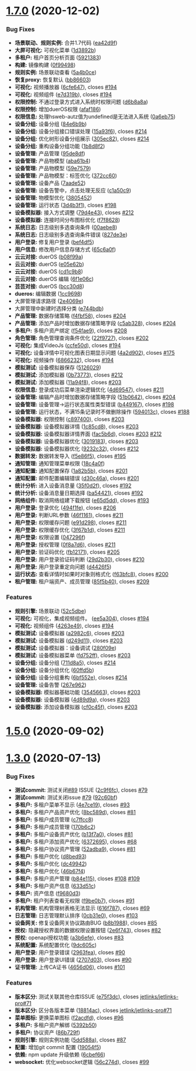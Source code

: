 # [1.7.0](https://github.com/jetlinks/jetlinks-ui-antd/compare/1.4.0...1.7.0) (2020-12-02)


### Bug Fixes

* **场景联动、规则实例:** 合并1.7代码 ([ea42d9f](https://github.com/jetlinks/jetlinks-ui-antd/commit/ea42d9ffd5916423e019e5046e0feced7eb70b2c))
* **大屏可视化:** 可视化菜单 ([1d3892b](https://github.com/jetlinks/jetlinks-ui-antd/commit/1d3892b753a9a4453a1a3462a9e3e45037287492))
* **多租户:** 租户首页分析页面 ([5921383](https://github.com/jetlinks/jetlinks-ui-antd/commit/5921383e963198f105735b6f012222ac0bed1282))
* **构建:** 镜像构建 ([0f99498](https://github.com/jetlinks/jetlinks-ui-antd/commit/0f99498e5749fabac8ffe8fc399c97c99f07f7ab))
* **规则实例:** 场景联动查看 ([5a4b0ce](https://github.com/jetlinks/jetlinks-ui-antd/commit/5a4b0ceecb37b6e9706d3f63dc1ad17efed0d2a5))
* **恢复proxy:** 恢复默认 ([bb86603](https://github.com/jetlinks/jetlinks-ui-antd/commit/bb8660337fa4b1c6e4a89f392743486cab3063ad))
* **可视化:** 视频播放器 ([6cfe647](https://github.com/jetlinks/jetlinks-ui-antd/commit/6cfe647a1eca8e929550c040aa7786d06079b91a)), closes [#194](https://github.com/jetlinks/jetlinks-ui-antd/issues/194)
* **可视化:** 视频组件 ([e7d319b](https://github.com/jetlinks/jetlinks-ui-antd/commit/e7d319b5f72d0a409043a73da31991ef9eacdeb2)), closes [#194](https://github.com/jetlinks/jetlinks-ui-antd/issues/194)
* **权限控制:** 不通过登录方式进入系统时权限问题 ([d6b8a8a](https://github.com/jetlinks/jetlinks-ui-antd/commit/d6b8a8aba1c3540f94871905bdb950ede885f2b3))
* **权限控制:** 增加duerOS权限 ([afaf186](https://github.com/jetlinks/jetlinks-ui-antd/commit/afaf186ecfe098fd684acb43f72854d199798f8b))
* **权限信息:** 处理hsweb-autz值为undefined是无法进入系统 ([0a6eb75](https://github.com/jetlinks/jetlinks-ui-antd/commit/0a6eb7559563d87846e484860bc6ff07e7331ce6))
* **设备分组:** 设备分组 ([84e6b9b](https://github.com/jetlinks/jetlinks-ui-antd/commit/84e6b9b7cc24e7720acec40efcd19de2981fd613))
* **设备分组:** 设备分组接口错误处理 ([15a93f6](https://github.com/jetlinks/jetlinks-ui-antd/commit/15a93f666cccf4901ec199a9648663407e357995)), closes [#214](https://github.com/jetlinks/jetlinks-ui-antd/issues/214)
* **设备分组:** 优化树形设备分组展示 ([305ec82](https://github.com/jetlinks/jetlinks-ui-antd/commit/305ec82a7e24e3bd86d5983088299c7be4d8ee7d)), closes [#214](https://github.com/jetlinks/jetlinks-ui-antd/issues/214)
* **设备分组:** 重构设备分组功能 ([1b8d8f2](https://github.com/jetlinks/jetlinks-ui-antd/commit/1b8d8f2e881ffa9e704a2a698044bd84c527a73b))
* **设备管理:** 产品管理 ([95de8df](https://github.com/jetlinks/jetlinks-ui-antd/commit/95de8dfe53451e0a70e31b791cf9ba9c54e926e0))
* **设备管理:** 产品物模型 ([aba61b4](https://github.com/jetlinks/jetlinks-ui-antd/commit/aba61b479fa7e4ffad2df8b12523773a50cfbdb8))
* **设备管理:** 产品物模型 ([59e7579](https://github.com/jetlinks/jetlinks-ui-antd/commit/59e757909b8b2ba607b9c5fea7d03256add9b931))
* **设备管理:** 产品物模型：标签优化 ([372cc60](https://github.com/jetlinks/jetlinks-ui-antd/commit/372cc60c50966fe59e45d3fdecaca8ce1fde1ce1))
* **设备管理:** 设备产品 ([7aade52](https://github.com/jetlinks/jetlinks-ui-antd/commit/7aade52be66716221364a4643c92a8d905357553))
* **设备管理:** 设备告警中，点击处理无反应 ([c1a50c9](https://github.com/jetlinks/jetlinks-ui-antd/commit/c1a50c967bda0d4b107eef4bad842d7fc3ebbbb6))
* **设备管理:** 物模型优化 ([3805452](https://github.com/jetlinks/jetlinks-ui-antd/commit/38054521435e9b3ef26d07f46095dab56e51f1ac))
* **设备管理:** 运行状态 ([3d4b3f1](https://github.com/jetlinks/jetlinks-ui-antd/commit/3d4b3f1ea3b24b8cd66c20f8a44e8f13e626e030)), closes [#198](https://github.com/jetlinks/jetlinks-ui-antd/issues/198)
* **设备模拟器:** 接入方式调整 ([79d4e43](https://github.com/jetlinks/jetlinks-ui-antd/commit/79d4e43a53223e8cf64eb03f5c80ee0eebba324e)), closes [#212](https://github.com/jetlinks/jetlinks-ui-antd/issues/212)
* **设备模拟器:** 连接时间分布图标优化 ([f7f8628](https://github.com/jetlinks/jetlinks-ui-antd/commit/f7f86281d385eed8b242fc859ef2c57cca691518))
* **系统日志:** 日志级别多选查询条件 ([00aebe8](https://github.com/jetlinks/jetlinks-ui-antd/commit/00aebe8f53d3e1ebaf687ef0935eba152a4a625e))
* **系统日志:** 日志级别多选查询条件错误 ([827de3e](https://github.com/jetlinks/jetlinks-ui-antd/commit/827de3ed4e50c6e3242b2577b01594225d055a2f))
* **用户登录:** 修复用户登录 ([bef4df5](https://github.com/jetlinks/jetlinks-ui-antd/commit/bef4df54750056336ed0cd6f886d65ed11da72d8))
* **用户信息:** 修改用户信息存储方式 ([65c6a0f](https://github.com/jetlinks/jetlinks-ui-antd/commit/65c6a0f51f26ac08dfdc498f6ea3b02ed09b609a))
* **云云对接:** duerOS ([b08f99a](https://github.com/jetlinks/jetlinks-ui-antd/commit/b08f99a161e2b7142cb5a26a458fb232a80f7c99))
* **云云对接:** duerOS ([e05e62b](https://github.com/jetlinks/jetlinks-ui-antd/commit/e05e62bbc175ff0a9cbdd30e0d6bdd57da91da0a))
* **云云对接:** duerOS ([cd1c9b8](https://github.com/jetlinks/jetlinks-ui-antd/commit/cd1c9b8976dda7256e8d19a194139b024fde1629))
* **云云对接:** duerOS 编辑 ([6f1e06c](https://github.com/jetlinks/jetlinks-ui-antd/commit/6f1e06c43264a8a34f5933bc5e80a9c6e3597b3b))
* **芸芸对接:** duerOS ([bcc30d8](https://github.com/jetlinks/jetlinks-ui-antd/commit/bcc30d888f731fc5832de004e5502790621dcb3f))
* **dueros:** 编辑数据 ([1cc9698](https://github.com/jetlinks/jetlinks-ui-antd/commit/1cc96983282bf0db320a12cc5d3a7ab4be42bdc4))
* 大屏管理请求路径 ([2e4069e](https://github.com/jetlinks/jetlinks-ui-antd/commit/2e4069eed5cc256f55769b0141abda00e1b05a3b))
* 大屏管理中新建时选择分类 ([e744bdb](https://github.com/jetlinks/jetlinks-ui-antd/commit/e744bdbcd6b28b51f8026b51d5de866e7cc34ea8))
* **产品管理:** 数据存储策略 ([f4fbf58](https://github.com/jetlinks/jetlinks-ui-antd/commit/f4fbf589cb52b42d957c819db92db787738357ab)), closes [#204](https://github.com/jetlinks/jetlinks-ui-antd/issues/204)
* **产品管理:** 添加产品时增加数据存储策略字段 ([c5ab328](https://github.com/jetlinks/jetlinks-ui-antd/commit/c5ab32818e4b95c4cf0c83ebaa5936308601c79a)), closes [#204](https://github.com/jetlinks/jetlinks-ui-antd/issues/204)
* **多租户:** 多租户资产绑定 ([f54fae9](https://github.com/jetlinks/jetlinks-ui-antd/commit/f54fae951b988a2173034a9e02c1333b344d46df)), closes [#208](https://github.com/jetlinks/jetlinks-ui-antd/issues/208)
* **角色管理:** 角色管理查询条件优化 ([22f9727](https://github.com/jetlinks/jetlinks-ui-antd/commit/22f97270664fa32acdd261dc3c98106ccc707ffd)), closes [#202](https://github.com/jetlinks/jetlinks-ui-antd/issues/202)
* **可视化:** 集成VideoJs ([ccfe50d](https://github.com/jetlinks/jetlinks-ui-antd/commit/ccfe50df7c850c7af0033445df9b89fc8e53c129)), closes [#194](https://github.com/jetlinks/jetlinks-ui-antd/issues/194)
* **可视化:** 设备详情中可视化图表日期显示问题 ([4a2d902](https://github.com/jetlinks/jetlinks-ui-antd/commit/4a2d902411539ae38afd105164302269bfc4ef60)), closes [#175](https://github.com/jetlinks/jetlinks-ui-antd/issues/175)
* **可视化:** 视频操作 ([6866232](https://github.com/jetlinks/jetlinks-ui-antd/commit/6866232a51cb03f0a033f3553539b1061b7a8bff)), closes [#194](https://github.com/jetlinks/jetlinks-ui-antd/issues/194)
* **模拟测试:** 设备模拟器保存 ([5126029](https://github.com/jetlinks/jetlinks-ui-antd/commit/512602952a9fb2b20b0e493ac7b5ef5d79b018ae))
* **模拟测试:** 添加模拟器 ([0b73773](https://github.com/jetlinks/jetlinks-ui-antd/commit/0b737733f0e00438325c2dcc60d1280f579db28b)), closes [#212](https://github.com/jetlinks/jetlinks-ui-antd/issues/212)
* **模拟测试:** 添加模拟器 ([11a94f8](https://github.com/jetlinks/jetlinks-ui-antd/commit/11a94f8cdd5e8982ba8ce5f2f772fe745bc87e4e)), closes [#203](https://github.com/jetlinks/jetlinks-ui-antd/issues/203)
* **权限信息:** 登录成功后菜单渲染逻辑优化 ([4d69547](https://github.com/jetlinks/jetlinks-ui-antd/commit/4d695479b5b43f33dd53df57c06f7b638e4b15bb)), closes [#211](https://github.com/jetlinks/jetlinks-ui-antd/issues/211)
* **设备管理:** 编辑产品时增加数据存储策略字段 ([51b0642](https://github.com/jetlinks/jetlinks-ui-antd/commit/51b0642fe56e7bcf72ca0701930769deee5feb4f)), closes [#204](https://github.com/jetlinks/jetlinks-ui-antd/issues/204)
* **设备管理:** 设备管理->运行状态属性类型错误 ([b449167](https://github.com/jetlinks/jetlinks-ui-antd/commit/b44916729dcde092415b43a79e8c4e6548ac1c07)), closes [#198](https://github.com/jetlinks/jetlinks-ui-antd/issues/198)
* **设备管理:** 运行状态，不满15条记录时不做删除操作 ([594013c](https://github.com/jetlinks/jetlinks-ui-antd/commit/594013c475f94c72ca3a3e75c71ac97be69e18f2)), closes [#188](https://github.com/jetlinks/jetlinks-ui-antd/issues/188)
* **设备模拟器:** 权限控制 ([c897400](https://github.com/jetlinks/jetlinks-ui-antd/commit/c8974005d6dc6533ea3b10769c9b88cf9f3146cd)), closes [#203](https://github.com/jetlinks/jetlinks-ui-antd/issues/203)
* **设备模拟器:** 设备模拟器详情 ([1c85cd8](https://github.com/jetlinks/jetlinks-ui-antd/commit/1c85cd847bb1185e48b8610bbbfb30899870112c)), closes [#203](https://github.com/jetlinks/jetlinks-ui-antd/issues/203)
* **设备模拟器:** 设备模拟器详情界面 ([fac5b6d](https://github.com/jetlinks/jetlinks-ui-antd/commit/fac5b6d972accef95a5a0b04ad55ea3a2e43d02d)), closes [#203](https://github.com/jetlinks/jetlinks-ui-antd/issues/203) [#212](https://github.com/jetlinks/jetlinks-ui-antd/issues/212)
* **设备模拟器:** 设备模拟器优化 ([3019183](https://github.com/jetlinks/jetlinks-ui-antd/commit/301918307f9efbf4127853a019fe1628f7f23bf7)), closes [#203](https://github.com/jetlinks/jetlinks-ui-antd/issues/203)
* **设备模拟器:** 设备模拟器优化 ([9232c32](https://github.com/jetlinks/jetlinks-ui-antd/commit/9232c3247fca3f529c6999d8c0f2b9b52089e784)), closes [#212](https://github.com/jetlinks/jetlinks-ui-antd/issues/212)
* **数据转发:** 数据转发导入 ([f5e86f5](https://github.com/jetlinks/jetlinks-ui-antd/commit/f5e86f5a5c248da8d7e734da67077571208ea739)), closes [#195](https://github.com/jetlinks/jetlinks-ui-antd/issues/195)
* **通知管理:** 通知管理菜单权限 ([18c4a0f](https://github.com/jetlinks/jetlinks-ui-antd/commit/18c4a0f85aea3abb4873045e039cfd0253e2075a))
* **通知配置:** 通知配置保存 ([1a82b5b](https://github.com/jetlinks/jetlinks-ui-antd/commit/1a82b5b6a7ba590560da0ff7532a91d11021517d)), closes [#201](https://github.com/jetlinks/jetlinks-ui-antd/issues/201)
* **通知配置:** 邮件配置编辑错误 ([d30c46a](https://github.com/jetlinks/jetlinks-ui-antd/commit/d30c46afc2d56563befb3c21132c26c47dd0728c)), closes [#201](https://github.com/jetlinks/jetlinks-ui-antd/issues/201)
* **统计分析:** 进入设备消息量 ([35f0d2f](https://github.com/jetlinks/jetlinks-ui-antd/commit/35f0d2f4240dee5694ccfda837b8f35d9975feb0)), closes [#192](https://github.com/jetlinks/jetlinks-ui-antd/issues/192)
* **统计分析:** 设备消息量日期选择 ([ba54421](https://github.com/jetlinks/jetlinks-ui-antd/commit/ba544213c50ee9ae4774baee5d8c2a384be80464)), closes [#192](https://github.com/jetlinks/jetlinks-ui-antd/issues/192)
* **网络组件:** 取消网络组建下载按钮 ([e65d5dd](https://github.com/jetlinks/jetlinks-ui-antd/commit/e65d5dd8656d31a3038d98005a7b7587d751ce10)), closes [#193](https://github.com/jetlinks/jetlinks-ui-antd/issues/193)
* **用户登录:** 登录优化 ([494f1fe](https://github.com/jetlinks/jetlinks-ui-antd/commit/494f1fe7e91313a9a3051355eb9419657f937d6f)), closes [#206](https://github.com/jetlinks/jetlinks-ui-antd/issues/206)
* **用户登录:** 判断URL参数 ([46f1161](https://github.com/jetlinks/jetlinks-ui-antd/commit/46f11614db55abe0e9b9cc4322df7da3a141ecf9)), closes [#211](https://github.com/jetlinks/jetlinks-ui-antd/issues/211)
* **用户登录:** 权限缓存问题 ([e91d298](https://github.com/jetlinks/jetlinks-ui-antd/commit/e91d298651fc71d591f0c22ca3e901d570b604c8)), closes [#211](https://github.com/jetlinks/jetlinks-ui-antd/issues/211)
* **用户登录:** 权限缓存优化 ([3f67b1d](https://github.com/jetlinks/jetlinks-ui-antd/commit/3f67b1d7d7302a2592c6a2ca3c71cff21fe31c92)), closes [#211](https://github.com/jetlinks/jetlinks-ui-antd/issues/211)
* **用户登录:** 权限设置 ([047296f](https://github.com/jetlinks/jetlinks-ui-antd/commit/047296ff952cab41c85a5512f3e9f152441c4bdd))
* **用户登录:** 授权管理 ([0f8a7d6](https://github.com/jetlinks/jetlinks-ui-antd/commit/0f8a7d64afed58ffd0ca553db364790299d6f0ec)), closes [#211](https://github.com/jetlinks/jetlinks-ui-antd/issues/211)
* **用户登录:** 验证码优化 ([fb12171](https://github.com/jetlinks/jetlinks-ui-antd/commit/fb12171237e879fbf68d3c43eb340efc97152325)), closes [#205](https://github.com/jetlinks/jetlinks-ui-antd/issues/205)
* **用户登录:** 用户登录验证码判断 ([29d2b30](https://github.com/jetlinks/jetlinks-ui-antd/commit/29d2b30883f60f35e288f3dedba82cf40c5e61e7)), closes [#210](https://github.com/jetlinks/jetlinks-ui-antd/issues/210)
* **用户登录:** 用户登录重定向问题 ([d4426f5](https://github.com/jetlinks/jetlinks-ui-antd/commit/d4426f5a9d3700ef6dfbfa41243ae67539b4cee5))
* **运行状态:** 查看详情时如果时对象则格式化 ([f63bfc8](https://github.com/jetlinks/jetlinks-ui-antd/commit/f63bfc8d9b5e0965e3709fea2c9a8fed7a208080)), closes [#200](https://github.com/jetlinks/jetlinks-ui-antd/issues/200)
* **租户管理:** 租户端资产、成员管理 ([85f5b40](https://github.com/jetlinks/jetlinks-ui-antd/commit/85f5b40a8f3312e41ba9a3b25c4a87e01ac4b153)), closes [#209](https://github.com/jetlinks/jetlinks-ui-antd/issues/209)


### Features

* **规则引擎:** 场景联动 ([52c5dbe](https://github.com/jetlinks/jetlinks-ui-antd/commit/52c5dbe4e582c6afce3800e0672cc330c2cc566d))
* **可视化:** 可视化，集成视频组件。 ([ee5a304](https://github.com/jetlinks/jetlinks-ui-antd/commit/ee5a3045b22be73003758ed64de8bacbdc9302af)), closes [#194](https://github.com/jetlinks/jetlinks-ui-antd/issues/194)
* **可视化:** 视频组件 ([4263e49](https://github.com/jetlinks/jetlinks-ui-antd/commit/4263e49fec9e628a113bae84cada19403f854d26)), closes [#194](https://github.com/jetlinks/jetlinks-ui-antd/issues/194)
* **模拟测试:** 设备模拟器 ([a2982c6](https://github.com/jetlinks/jetlinks-ui-antd/commit/a2982c6ecce1993f3d444caa8547d04bbaafa8fa)), closes [#203](https://github.com/jetlinks/jetlinks-ui-antd/issues/203)
* **模拟测试:** 设备模拟器 ([d249d11](https://github.com/jetlinks/jetlinks-ui-antd/commit/d249d11278c0cccc4618933f3380e57f34ca2bc1)), closes [#203](https://github.com/jetlinks/jetlinks-ui-antd/issues/203)
* **模拟测试:** 设备模拟器：设备调试 ([280f09e](https://github.com/jetlinks/jetlinks-ui-antd/commit/280f09e543d6b99e89495564e6a484d1c8d1a4d6))
* **模拟测试:** 设备模拟器菜单 ([fd752ff](https://github.com/jetlinks/jetlinks-ui-antd/commit/fd752ffe86e39cf8fd45a6009f7359060ebd7436)), closes [#203](https://github.com/jetlinks/jetlinks-ui-antd/issues/203)
* **设备分组:** 设备分组 ([711d8a5](https://github.com/jetlinks/jetlinks-ui-antd/commit/711d8a51aeae13ed6e7ae32ebd9ebe930f685b1e)), closes [#214](https://github.com/jetlinks/jetlinks-ui-antd/issues/214)
* **设备分组:** 设备分组优化 ([60ffd5b](https://github.com/jetlinks/jetlinks-ui-antd/commit/60ffd5b7cdfd541feab5ed9b47db8418e602a55b))
* **设备分组:** 设备分组重构 ([6bf552e](https://github.com/jetlinks/jetlinks-ui-antd/commit/6bf552ea9b1933232ef4902683421ab7bdfe5a5e)), closes [#214](https://github.com/jetlinks/jetlinks-ui-antd/issues/214)
* **设备管理:** 设备告警 ([267e962](https://github.com/jetlinks/jetlinks-ui-antd/commit/267e962359db4d97aeeaabcb9be919fa9294741f))
* **设备模拟器:** 模拟器基础功能 ([3545663](https://github.com/jetlinks/jetlinks-ui-antd/commit/354566359e2daa27757510ac228424ac09ce0d71)), closes [#203](https://github.com/jetlinks/jetlinks-ui-antd/issues/203)
* **设备模拟器:** 设备模拟器 ([4d89d9a](https://github.com/jetlinks/jetlinks-ui-antd/commit/4d89d9a751c76f32abc498a639bc85ea79c5d04c)), closes [#203](https://github.com/jetlinks/jetlinks-ui-antd/issues/203)
* **设备模拟器:** 添加设备模拟器 ([cf0c45f](https://github.com/jetlinks/jetlinks-ui-antd/commit/cf0c45fb9e33bdbff1196416b10e88aa223cf858)), closes [#203](https://github.com/jetlinks/jetlinks-ui-antd/issues/203)



# [1.5.0](https://github.com/jetlinks/jetlinks-ui-antd/compare/1.4.0...1.5.0) (2020-09-02)



# [1.3.0](https://github.com/jetlinks/jetlinks-ui-antd/compare/1.2.0...1.3.0) (2020-07-13)


### Bug Fixes

* **测试commit:** 测试关闭[#89](https://github.com/jetlinks/jetlinks-ui-antd/issues/89) ISSUE ([2c9f6fc](https://github.com/jetlinks/jetlinks-ui-antd/commit/2c9f6fcc3a879c80bb801702a0749f546d23aa36)), closes [#79](https://github.com/jetlinks/jetlinks-ui-antd/issues/79)
* **测试commit:** 测试关闭issue [#79](https://github.com/jetlinks/jetlinks-ui-antd/issues/79) ([92c60bf](https://github.com/jetlinks/jetlinks-ui-antd/commit/92c60bf464de03a934c3b896bd684eda9968fe75))
* **多租户:** 多租户菜单不显示 ([4e7ce19](https://github.com/jetlinks/jetlinks-ui-antd/commit/4e7ce19b81ff9bcf9c920705a645dec989704a35)), closes [#93](https://github.com/jetlinks/jetlinks-ui-antd/issues/93)
* **多租户:** 多租户产品资产优化 ([8bc589d](https://github.com/jetlinks/jetlinks-ui-antd/commit/8bc589d24f3182b8ff8001084b29f34071b217e2)), closes [#81](https://github.com/jetlinks/jetlinks-ui-antd/issues/81)
* **多租户:** 多租户成员管理 ([c7ffcc8](https://github.com/jetlinks/jetlinks-ui-antd/commit/c7ffcc88f7a11c63d8b7f0654718b6ef2beb21da))
* **多租户:** 多租户成员管理 ([170b6c2](https://github.com/jetlinks/jetlinks-ui-antd/commit/170b6c2bca8880a5cb46ba932848d6be8abbc66d))
* **多租户:** 多租户设备资产优化 ([b13f7a0](https://github.com/jetlinks/jetlinks-ui-antd/commit/b13f7a0130a626d61a76e5af0cb9774dd50b47c2)), closes [#81](https://github.com/jetlinks/jetlinks-ui-antd/issues/81)
* **多租户:** 多租户添加资产优化 ([6372695](https://github.com/jetlinks/jetlinks-ui-antd/commit/637269532485257ad593f0bf5bf22e8e4efe1ac7)), closes [#68](https://github.com/jetlinks/jetlinks-ui-antd/issues/68)
* **多租户:** 多租户协议资产管理 ([52adba9](https://github.com/jetlinks/jetlinks-ui-antd/commit/52adba9008a599820d9bab2db614430e6926be12)), closes [#81](https://github.com/jetlinks/jetlinks-ui-antd/issues/81)
* **多租户:** 多租户优化 ([d8bed93](https://github.com/jetlinks/jetlinks-ui-antd/commit/d8bed93fdc62efd616f3c8f4a23b606505c3f082))
* **多租户:** 多租户优化 ([dc49942](https://github.com/jetlinks/jetlinks-ui-antd/commit/dc49942b3d319763bc609dad95554a72ba1c4f02))
* **多租户:** 多租户优化 ([46b67f4](https://github.com/jetlinks/jetlinks-ui-antd/commit/46b67f4202e5f8f228a381f1e852440691376831))
* **多租户:** 多租户资产管理 ([b84e115](https://github.com/jetlinks/jetlinks-ui-antd/commit/b84e115d18f905eb72bf091d6b25d3630b6c2db3)), closes [#108](https://github.com/jetlinks/jetlinks-ui-antd/issues/108) [#109](https://github.com/jetlinks/jetlinks-ui-antd/issues/109)
* **多租户:** 多租户资产信息 ([633d51c](https://github.com/jetlinks/jetlinks-ui-antd/commit/633d51c5893e8928b9e948aef1e4dee77f0edcb7))
* **多租户:** 资产信息 ([f9680d3](https://github.com/jetlinks/jetlinks-ui-antd/commit/f9680d3c8ad7dad58d153b46395d1ca7312042a5))
* **多租户:** 租户列表查看无权限 ([f9be0b7](https://github.com/jetlinks/jetlinks-ui-antd/commit/f9be0b7603a5116c1a09fc258a91019e6425eac0)), closes [#91](https://github.com/jetlinks/jetlinks-ui-antd/issues/91)
* **机构管理:** 机构管理树表格无法显示 ([616f787](https://github.com/jetlinks/jetlinks-ui-antd/commit/616f787853174cea87f3a716adff1353dd63f27c)), closes [#69](https://github.com/jetlinks/jetlinks-ui-antd/issues/69)
* **日志管理:** 日志管理默认排序 ([0cb31e0](https://github.com/jetlinks/jetlinks-ui-antd/commit/0cb31e04a295a4a61791584b0ee66aa53c37aacb)), closes [#103](https://github.com/jetlinks/jetlinks-ui-antd/issues/103)
* **设备网关:** 修复设备网关协议路由BUG ([b8b1988](https://github.com/jetlinks/jetlinks-ui-antd/commit/b8b1988b35b8ace9e6f590e9a172a55b49729e61)), closes [#85](https://github.com/jetlinks/jetlinks-ui-antd/issues/85)
* **授权:** 隐藏授权界面的数据权限设置按钮 ([2e6f743](https://github.com/jetlinks/jetlinks-ui-antd/commit/2e6f743d5cfa7451efffbb60edc974b72d612844)), closes [#82](https://github.com/jetlinks/jetlinks-ui-antd/issues/82)
* **授权:** openapi授权功能 ([a3b6efe](https://github.com/jetlinks/jetlinks-ui-antd/commit/a3b6efe17e16804a83aa68659fa9c8eaed184626)), closes [#83](https://github.com/jetlinks/jetlinks-ui-antd/issues/83)
* **系统配置:** 系统配置优化 ([9dc605c](https://github.com/jetlinks/jetlinks-ui-antd/commit/9dc605ce98f2c2de6b965136e29b8491d18ce9bb))
* **用户登录:** 用户登录错误 ([2963fea](https://github.com/jetlinks/jetlinks-ui-antd/commit/2963fea0ac462b0cb5fb34b0a5b0cd2c78ead6ec)), closes [#90](https://github.com/jetlinks/jetlinks-ui-antd/issues/90)
* **用户登录:** 用户登录UI错误 ([2707d03](https://github.com/jetlinks/jetlinks-ui-antd/commit/2707d034ad632776f38eb817eaf3d4111f1efeff)), closes [#90](https://github.com/jetlinks/jetlinks-ui-antd/issues/90)
* **证书管理:** 上传CA证书 ([4656d06](https://github.com/jetlinks/jetlinks-ui-antd/commit/4656d062e8a18a9a90891a5251be42057f0ddf39)), closes [#101](https://github.com/jetlinks/jetlinks-ui-antd/issues/101)


### Features

* **版本区分:** 测试关联其他仓库ISSUE ([e75f3dc](https://github.com/jetlinks/jetlinks-ui-antd/commit/e75f3dc0e0708be6572001c0b118b0ba0fbc7ff9)), closes [jetlinks/jetlinks-pro#71](https://github.com/jetlinks/jetlinks-pro/issues/71)
* **版本区分:** 区分各版本菜单 ([18814ac](https://github.com/jetlinks/jetlinks-ui-antd/commit/18814ac0480c799d49d856b5c1c175a46b9ff557)), closes [jetlink/jetlinks-pro#71](https://github.com/jetlink/jetlinks-pro/issues/71)
* **菜单图标:** 更换菜单图标 ([f2acdfd](https://github.com/jetlinks/jetlinks-ui-antd/commit/f2acdfd332319faf3eade0a264a267d5d7b41c82)), closes [#96](https://github.com/jetlinks/jetlinks-ui-antd/issues/96)
* **多租户:** 多租户资产解绑 ([5392b50](https://github.com/jetlinks/jetlinks-ui-antd/commit/5392b504409111f819191427d52709d72bf6127a))
* **多租户:** 协议资产 ([86b729f](https://github.com/jetlinks/jetlinks-ui-antd/commit/86b729ffc4acbbe3b1289bb6c3ac8ab2cb4991bf))
* **规则引擎:** 规则实例功能 ([5dd588a](https://github.com/jetlinks/jetlinks-ui-antd/commit/5dd588a784cb36721a12f908c99c27a54123a92d)), closes [#87](https://github.com/jetlinks/jetlinks-ui-antd/issues/87)
* **配置:** 增加git commit 配置 ([19054f5](https://github.com/jetlinks/jetlinks-ui-antd/commit/19054f52c600f87b94b40f95233dd77260c530f1))
* **依赖:** npm update 升级依赖 ([6cbef66](https://github.com/jetlinks/jetlinks-ui-antd/commit/6cbef66fa069de90533c92a6cdc2bcbdbb6ee91d))
* **websocket:** 优化websocket逻辑 ([56c274d](https://github.com/jetlinks/jetlinks-ui-antd/commit/56c274de6611092879568ea63f683fe26443f306)), closes [#99](https://github.com/jetlinks/jetlinks-ui-antd/issues/99)




